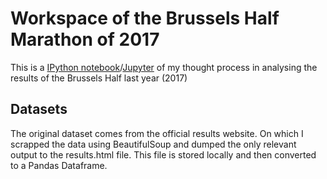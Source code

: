 # Workspace of the Brussels Half Marathon of 2017

This is a [IPython notebook](http://ipython.org/notebook.html)/[Jupyter](https://jupyter.org/) of my thought process in analysing the results of the Brussels Half last year (2017)


## Datasets
The original dataset comes from the official results website. On which I scrapped the data using BeautifulSoup and dumped the only relevant output to
the results.html file. This file is stored locally and then converted to a Pandas Dataframe.


